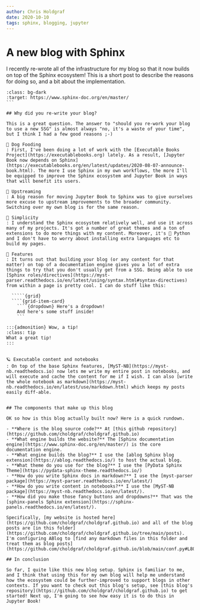 ```yaml
---
author: Chris Holdgraf
date: 2020-10-10
tags: sphinx, blogging, jupyter
---
```


# A new blog with Sphinx

I recently re-wrote all of the infrastructure for my blog so that it now builds on top of the Sphinx ecosystem! This is a short post to describe the reasons for doing so, and a bit about the implementation.

````{image} https://www.sphinx-doc.org/en/master/_static/sphinxheader.png
:class: bg-dark
:target: https://www.sphinx-doc.org/en/master/
```

## Why did you re-write your blog?

This is a great question. The answer to "should you re-work your blog to use a new SSG" is almost always "no, it's a waste of your time", but I think I had a few good reasons ;-)

🐶 Dog Fooding
: First, I've been doing a lot of work with the [Executable Books Project](https://executablebooks.org) lately. As a result, [Jupyter Book now depends on Sphinx](https://executablebooks.org/en/latest/updates/2020-08-07-announce-book.html). The more I use Sphinx in my own workflows, the more I'll be equipped to improve the Sphinx ecosystem and Jupyter Book in ways that will benefit its users.

🎁 Upstreaming
: A big reason for moving Jupyter Book to Sphinx was to give ourselves more excuse to upstream improvements to the broader community. Switching over my own blog is for the same reason.

🌷 Simplicity
: I understand the Sphinx ecosystem relatively well, and use it across many of my projects. It's got a number of great themes and a ton of extensions to do more things with my content. Moreover, it's 💯 Python and I don't have to worry about installing extra languages etc to build my pages.

🚀 Features
: It turns out that building your blog (or any content for that matter) on top of a documentation engine gives you a lot of extra things to try that you don't usually get from a SSG. Being able to use [Sphinx roles/directives](https://myst-parser.readthedocs.io/en/latest/using/syntax.html#syntax-directives) from within a page is pretty cool. I can do stuff like this:

  `````{grid}
  ````{grid-item-card}
    ````{dropdown} Here's a dropdown!
    And here's some stuff inside!
    ```
  ````
  ````{grid-item-card}
  :::{admonition} Wow, a tip!
  :class: tip
  What a great tip!
  :::
  ````
  `````

🪐 Executable content and notebooks
: On top of the base Sphinx features, [MyST-NB](https://myst-nb.readthedocs.io) now lets me write my entire post in notebooks, and will execute and cache the content for me if I wish. I can also [write the whole notebook as markdown](https://myst-nb.readthedocs.io/en/latest/use/markdown.html) which keeps my posts easily diff-able.


## The components that make up this blog

OK so how is this blog actually built now? Here is a quick rundown.

- **Where is the blog source code?** At [this github repository](https://github.com/choldgraf/choldgraf.github.io)
- **What engine builds the website?** The [Sphinx documentation engine](https://www.sphinx-doc.org/en/master/) is the core documentation engine.
- **What engine builds the blog?** I use the [ablog Sphinx blog extension](https://ablog.readthedocs.io/) to host the actual blog.
- **What theme do you use for the blog?** I use the [PyData Sphinx Theme](https://pydata-sphinx-theme.readthedocs.io/)
- **How do you write Sphinx docs in markdown?** I use the [myst-parser package](https://myst-parser.readthedocs.io/en/latest/)
- **How do you write content in notebooks?** I use the [MyST-NB package](https://myst-nb.readthedocs.io/en/latest/).
- **How did you make those fancy buttons and dropdowns?** That was the [sphinx-panels Sphinx extension](https://sphinx-panels.readthedocs.io/en/latest/).

Specifically, [my website is hosted here](https://github.com/choldgraf/choldgraf.github.io) and all of the blog posts are [in this folder](https://github.com/choldgraf/choldgraf.github.io/tree/main/posts).
I'm configuring ABlog to [find any markdown files in this folder and treat them as blog posts](https://github.com/choldgraf/choldgraf.github.io/blob/main/conf.py#L80).

## In conclusion

So far, I quite like this new blog setup. Sphinx is familiar to me, and I think that using this for my own blog will help me understand how the ecosystem could be further-improved to support blogs in other contexts. If you want to check out this blog's setup, see [this blog's repository](https://github.com/choldgraf/choldgraf.github.io) to get started! Next up, I'm going to see how easy it is to do this in Jupyter Book!

